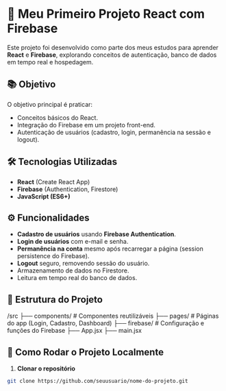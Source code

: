 # 🚀 Meu Primeiro Projeto React com Firebase

Este projeto foi desenvolvido como parte dos meus estudos para aprender **React** e **Firebase**, explorando conceitos de autenticação, banco de dados em tempo real e hospedagem.

## 📚 Objetivo

O objetivo principal é praticar:

- Conceitos básicos do React.
- Integração do Firebase em um projeto front-end.
- Autenticação de usuários (cadastro, login, permanência na sessão e logout).

## 🛠️ Tecnologias Utilizadas

- **React** (Create React App)
- **Firebase** (Authentication, Firestore)
- **JavaScript (ES6+)**

## ⚙️ Funcionalidades

- **Cadastro de usuários** usando **Firebase Authentication**.
- **Login de usuários** com e-mail e senha.
- **Permanência na conta** mesmo após recarregar a página (session persistence do Firebase).
- **Logout** seguro, removendo sessão do usuário.
- Armazenamento de dados no Firestore.
- Leitura em tempo real do banco de dados.

## 📂 Estrutura do Projeto

/src
├── components/ # Componentes reutilizáveis
├── pages/ # Páginas do app (Login, Cadastro, Dashboard)
├── firebase/ # Configuração e funções do Firebase
├── App.jsx
├── main.jsx

## 🚀 Como Rodar o Projeto Localmente

1. **Clonar o repositório**

```bash
git clone https://github.com/seuusuario/nome-do-projeto.git
```
